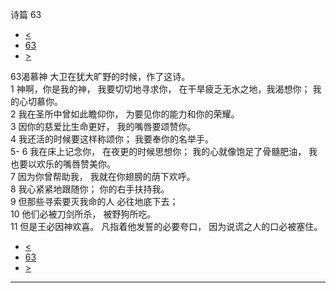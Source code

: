 ﻿





 诗篇 63




* [<](bible/PSA062.md)
* [63](bible/PSA.md)
* [>](bible/PSA064.md)



 
63渴慕神 大卫在犹大旷野的时候，作了这诗。  
1 神啊，你是我的神， 我要切切地寻求你， 在干旱疲乏无水之地，我渴想你； 我的心切慕你。  
2 我在圣所中曾如此瞻仰你， 为要见你的能力和你的荣耀。  
3 因你的慈爱比生命更好， 我的嘴唇要颂赞你。  
4 我还活的时候要这样称颂你； 我要奉你的名举手。     
5-
6 我在床上记念你， 在夜更的时候思想你； 我的心就像饱足了骨髓肥油， 我也要以欢乐的嘴唇赞美你。  
7 因为你曾帮助我， 我就在你翅膀的荫下欢呼。  
8 我心紧紧地跟随你； 你的右手扶持我。     
9 但那些寻索要灭我命的人 必往地底下去；  
10 他们必被刀剑所杀， 被野狗所吃。  
11 但是王必因神欢喜。 凡指着他发誓的必要夸口， 因为说谎之人的口必被塞住。 
* [<](bible/PSA062.md)
* [63](bible/PSA.md)
* [>](bible/PSA064.md)





---









